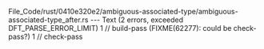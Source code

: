 File_Code/rust/0410e320e2/ambiguous-associated-type/ambiguous-associated-type_after.rs --- Text (2 errors, exceeded DFT_PARSE_ERROR_LIMIT)
1 // build-pass (FIXME(62277): could be check-pass?)                                                                                                         1 // check-pass


